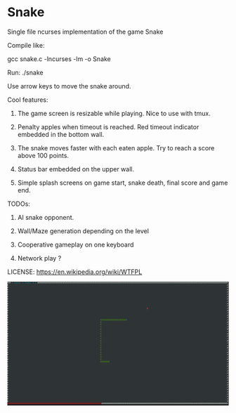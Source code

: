 # Snake

Single file ncurses implementation of the game Snake

Compile like:

gcc snake.c -lncurses -lm -o Snake

Run: ./snake

Use arrow keys to move the snake around.

Cool features:

1. The game screen is resizable while playing. Nice to use with tmux.

2. Penalty apples when timeout is reached. Red timeout indicator embedded in the bottom wall. 

3. The snake moves faster with each eaten apple. Try to reach a score above 100 points.

4. Status bar embedded on the upper wall.

6. Simple splash screens on game start, snake death, final score and game end.


TODOs:

1. AI snake opponent.

2. Wall/Maze generation depending on the level

3. Cooperative gameplay on one keyboard

4. Network play ?

LICENSE: https://en.wikipedia.org/wiki/WTFPL

![Alt text](snake.png?raw=true)
